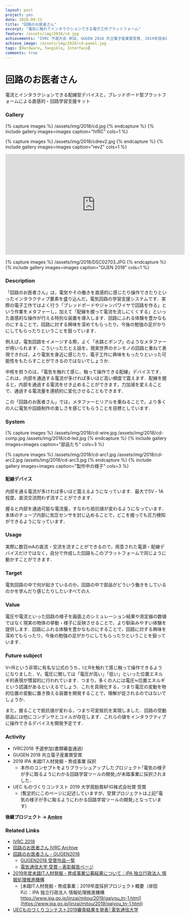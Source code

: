 ```yaml
---
layout: post
project: yes
date: 2018-09-21
title: "回路のお医者さん"
excerpt: "電気に触れてインタラクションできる電子工作プラットフォーム"
feature: /assets/img/2018/cd.jpg
achievements: "IVRC 予選大会 参加, GUGEN 2018 共立電子産業賞受賞, 2019年度未踏IT人材発掘・育成事業 採択, 大学内ものづくりコンテスト 大学奨励賞＆協賛企業賞受賞"
achieve_image: /assets/img/2018/cd-panel.jpg
tags: [Hardware, Tangible, Interface]
comments: true
---
```


# 回路のお医者さん

電流とインタラクションできる配線型デバイスと，ブレッドボード型プラットフォームによる直感的・回路学習支援キット

### Gallery

  
  {% capture images %}
  /assets/img/2018/cd.jpg
  {% endcapture %}
  {% include gallery images=images caption="IVRC" cols=1 %}

  {% capture images %}
  /assets/img/2018/cdrev2.jpg
  {% endcapture %}
  {% include gallery images=images caption="rev2" cols=1 %}

  <iframe width="560" height="315" src="https://www.youtube.com/embed/fnSSHp3P29M" frameborder="0" allow="accelerometer; autoplay; encrypted-media; gyroscope; picture-in-picture" allowfullscreen></iframe>

  {% capture images %}
  /assets/img/2018/DSC02703.JPG
  {% endcapture %}
  {% include gallery images=images caption="GUEN 2018" cols=1 %}

### Description

「回路のお医者さん」は，電気やその働きを直感的に感じたり操作できたりといったインタラクティブ要素を盛り込んだ，電気回路の学習支援システムです．実際の電子工作ではよく行う「ブレッドボードやジャンパワイヤで回路を作る」という作業をメタファーし，加えて「配線を握って電流を流しにくくする」といった直感的な操作が行える特別な装置を導入します．回路にふれる体験を豊かなものにすることで，回路に対する興味を深めてもらったり，今後の勉強の足がかりにしてもらったりということを狙っています．

例えば，電気回路をイメージする際，よく「水路とポンプ」のようなメタファーが用いられます．こういったたとえ話を，現実世界のホンモノの回路と重ねて表現できれば，より電気を身近に感じたり，電子工作に興味をもったりといった可能性をもたらすことができるのではないでしょうか．

中核を担うのは，「電気を触れて感じ、触って操作できる配線」デバイスです．これは，内部を通過する電流が多ければ多いほど高い頻度で震えます．配線を握ると，内部を通過する電流をせき止めることができます，力加減を変えることで、通過する電流量を連続的に変化させることもできます．

この「回路のお医者さん」では，メタファーとリアルを重ねることで，より多くの人に電気や回路制作の楽しさを感じてもらうことを目標としています．

### System

  {% capture images %}
  /assets/img/2018/cd-wire.jpg
  /assets/img/2018/cd-comp.jpg
  /assets/img/2018/cd-led.jpg
  {% endcapture %}
  {% include gallery images=images caption="部品たち" cols=3 %}

  {% capture images %}
  /assets/img/2018/cd-arc1.jpg
  /assets/img/2018/cd-arc2.jpg
  /assets/img/2018/cd-arc3.jpg
  {% endcapture %}
  {% include gallery images=images caption="製作中の様子" cols=3 %}

#### 配線デバイス

内部を通る電流が多ければ多いほど震えるようになっています．最大で5V・1A程度，直流交流問わず流すことができます．

握ると内部を通過可能な電流量，すなわち抵抗値が変わるようになっています．本体のチューブ内部に気圧センサを封じ込めることで，どこを握っても圧力検知ができるようになっています．

### Usage

実際に数百mAの直流・交流を流すことができるので，用意された電源・配線デバイスだけではなく，自分で作成した回路もこのプラットフォームで同じように動かすことができます．

### Target

電気回路の中で何が起きているのか，回路の中で部品がどういう働きをしているのかを学んだり感じたりしたいすべての人

### Value

電圧や電流といった回路の様子を画面上のシミュレーション結果や測定器の数値ではなく現実の物体の挙動・様子に反映させることで，より馴染みやすい体験を提供します．回路にふれる体験を豊かなものにすることで，回路に対する興味を深めてもらったり，今後の勉強の足がかりにしてもらったりということを狙っています．

### Future subject

V=IRという非常に有名な公式のうち，IとRを触れて感じ触って操作できるようになりました．V，電圧に関しては「電圧が高い」「低い」といった位置エネルギ的表現が慣習的に行われています．つまり，多くの人には電圧≒位置エネルギという認識があるといえるでしょう．これを具現化する，つまり電圧の変動を物的位置の変動に置き換える装置を開発することで，理解が促されるのではないでしょうか．

また，握ることで抵抗値が変わる，つまり可変抵抗を実現しました．回路の受動部品には他にコンデンサとコイルが存在します．これらの値をインタラクティブに操作できるデバイスを開発予定です．

### Activity

* IVRC2018 予選参加(書類審査通過)
* GUGEN 2018 共立電子産業賞受賞
* 2019 IPA 未踏IT人材発掘・育成事業 採択
  * 本作のコンセプトをよりブラッシュアップしたプロジェクト｢電気の様子が手に取るようにわかる回路学習ツールの開発｣が未踏事業に採択されました．
* UEC ものづくりコンテスト 2019 大学奨励賞&FIG株式会社賞 受賞
  * (暫定的にこのページに記述していますが，受賞プロジェクトは上記｢電気の様子が手に取るようにわかる回路学習ツールの開発｣となっています)


**後継プロジェクト -> [Ambre](https://ambreio.net/)**

### Related Links

* [IVRC 2018](http://ivrc.net/2018/)
* [回路のお医者さん IVRC Archive](http://ivrc.net/archive/%E5%9B%9E%E8%B7%AF%E3%81%AE%E3%81%8A%E5%8C%BB%E8%80%85%E3%81%95%E3%82%932018/)
* [回路のお医者さん - GUGEN2018](https://gugen.jp/?p=5328)
  * [GUGEN2018 受賞作品一覧](https://gugen.jp/2018contest-result)
  * [電気通信大学 受賞・表彰報告ページ](https://www.uec.ac.jp/news/prize/2018/20181207_1489.html)
* [2019年度未踏IT人材発掘・育成事業公募結果について：IPA 独立行政法人 情報処理推進機構](https://www.ipa.go.jp/jinzai/mitou/2019/koubokekka_index.html)
  * [未踏IT人材発掘・育成事業：2019年度採択プロジェクト概要（岸田PJ）：IPA 独立行政法人 情報処理推進機構 https://www.ipa.go.jp/jinzai/mitou/2019/gaiyou_tn-1.html](https://www.ipa.go.jp/jinzai/mitou/2019/gaiyou_tn-1.html)
* [UECものづくりコンテスト2019審査結果を発表│電気通信大学](https://www.uec.ac.jp/news/announcement/2019/20190628_1920.html)